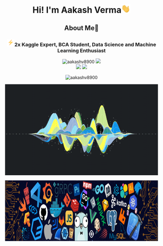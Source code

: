 <h1 align="center">Hi! I'm Aakash Verma<img src="wave.gif" width="30px"></h1>
<h2 align="center">About Me🔭</h2>
<h3 align="center"><img src="bolt.gif" width="25px">2x Kaggle Expert, BCA Student, Data Science and Machine Learning Enthusiast</h3>
<p align="center">
<a align="center"><img src="https://komarev.com/ghpvc/?username=aakashv8900" alt="aakashv8900" /></a>
<a align="center" href="https://www.kaggle.com/aakashverma8900"><img src="https://img.shields.io/badge/-Kaggle-blue?style=curved-square&link=https://www.kaggle.com/aakashverma8900"></a>
<br/>
<a align="center" href="https://www.linkedin.com/in/heyaakash/"><img src="https://img.shields.io/badge/-heyaakash-blue?style=curved-square&logo=Linkedin&logoColor=white&link=https://www.linkedin.com/in/heyaakash/"></a>
<a align="center" href="mailto:aakashv.8292@gmail.com"><img src="https://img.shields.io/badge/-aakashv.8292@gmail.com-c14438?style=curved-square&logo=Gmail&logoColor=white&link=mailto:aakashv.8292@gmail.com"></a>
<p>
<p align="center">
<img align="center" src="https://kaggle-summary-card-details.herokuapp.com/api?user=aakashverma8900&extend" alt="aakashv8900" />
</p>
<p align="center">
<img src="violine.gif" height=300 width="100%" />
</p>
<p align="center">

<img src="img.png" height=200 width="100%" />
</p>
